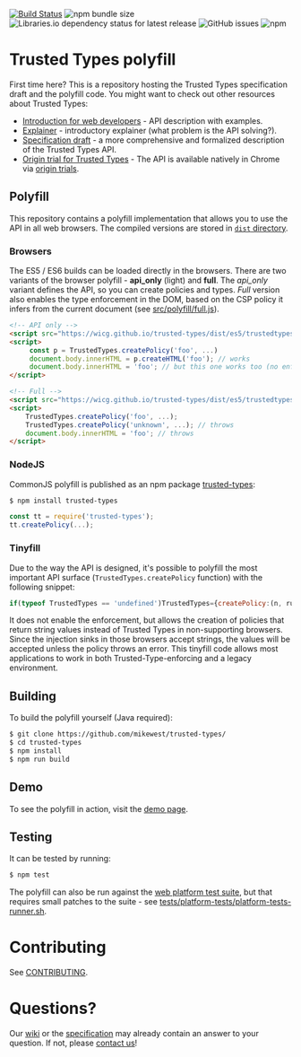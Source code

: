 [![Build Status](https://travis-ci.org/WICG/trusted-types.svg)](https://travis-ci.org/WICG/trusted-types)
![npm bundle size](https://img.shields.io/bundlephobia/minzip/trusted-types.svg)
![Libraries.io dependency status for latest release](https://img.shields.io/librariesio/release/npm/trusted-types.svg)
![GitHub issues](https://img.shields.io/github/issues/WICG/trusted-types.svg)
![npm](https://img.shields.io/npm/v/trusted-types.svg)

# Trusted Types polyfill

First time here? This is a repository hosting the Trusted Types specification draft and the polyfill code. You might want to check out other resources about Trusted Types:

 * [Introduction for web developers](https://developers.google.com/web/updates/2019/02/trusted-types) - API description with examples.
 * [Explainer](explainer.md) - introductory explainer (what problem is the API solving?).
 * [Specification draft](https://wicg.github.io/trusted-types/dist/spec/) - a more comprehensive and formalized description of the Trusted Types API.
 * [Origin trial for Trusted Types](https://developers.chrome.com/origintrials/#/view_trial/171136785840078849) - The API is available natively in Chrome via [origin trials](https://github.com/GoogleChrome/OriginTrials/blob/gh-pages/developer-guide.md).

## Polyfill

This repository contains a polyfill implementation that allows you to use the API in all web browsers. The compiled versions are stored in [`dist` directory](dist/).

### Browsers
The ES5 / ES6 builds can be loaded directly in the browsers. There are two variants of the browser polyfill - **api_only** (light) and **full**. The *api_only* variant defines the API, so you can create policies and types. *Full* version also enables the type enforcement in the DOM, based on the CSP policy it infers from the current document (see [src/polyfill/full.js](src/polyfill/full.js)).

```html
<!-- API only -->
<script src="https://wicg.github.io/trusted-types/dist/es5/trustedtypes.api_only.build.js"></script>
<script>
     const p = TrustedTypes.createPolicy('foo', ...)
     document.body.innerHTML = p.createHTML('foo'); // works
     document.body.innerHTML = 'foo'; // but this one works too (no enforcement).
</script>
```

```html
<!-- Full -->
<script src="https://wicg.github.io/trusted-types/dist/es5/trustedtypes.build.js" data-csp="trusted-types foo bar"></script>
<script>
    TrustedTypes.createPolicy('foo', ...);
    TrustedTypes.createPolicy('unknown', ...); // throws
    document.body.innerHTML = 'foo'; // throws
</script>
```

### NodeJS

CommonJS polyfill is published as an npm package [trusted-types](https://www.npmjs.com/package/trusted-types):

```sh
$ npm install trusted-types
```

```javascript
const tt = require('trusted-types');
tt.createPolicy(...);
```

### Tinyfill

Due to the way the API is designed, it's possible to polyfill the most important
API surface (`TrustedTypes.createPolicy` function) with the following snippet:

```javascript
if(typeof TrustedTypes == 'undefined')TrustedTypes={createPolicy:(n, rules) => rules};
```

It does not enable the enforcement, but allows the creation of policies that
return string values instead of Trusted Types in non-supporting browsers. Since
the injection sinks in those browsers accept strings, the values will be accepted
unless the policy throws an error. This tinyfill code allows most applications
to work in both Trusted-Type-enforcing and a legacy environment.

## Building

To build the polyfill yourself (Java required):

```sh
$ git clone https://github.com/mikewest/trusted-types/
$ cd trusted-types
$ npm install
$ npm run build
```

## Demo
To see the polyfill in action, visit the [demo page](https://wicg.github.io/trusted-types/demo/).

## Testing
It can be tested by running:
```sh
$ npm test
```
The polyfill can also be run against the [web platform test suite](https://github.com/w3c/web-platform-tests), but that requires small patches to the suite - see [tests/platform-tests/platform-tests-runner.sh](tests/platform-tests/platform-tests-runner.sh).

# Contributing

See [CONTRIBUTING](CONTRIBUTING.md).

# Questions?

Our [wiki](https://github.com/WICG/trusted-types/wiki) or the [specification](https://wicg.github.io/trusted-types/dist/spec/) may already contain an answer
to your question. If not, please [contact us](https://github.com/WICG/trusted-types/wiki/Contact)!
